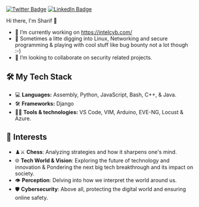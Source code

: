 
[![Twitter Badge](https://img.shields.io/badge/-Twitter-1DA1F2?style=flat&logo=Twitter&logoColor=white)](https://www.x.com/sharifdanish_/)
[![LinkedIn Badge](https://img.shields.io/badge/-LinkedIn-0077B5?style=flat&logo=LinkedIn&logoColor=white)](https://www.linkedin.com/in/sharif-danish-b5003220a/)




Hi there, I'm Sharif 👋

- 🔭 I’m currently working on https://intelcyb.com/
- 🌱 Sometimes a litte digging into Linux, Networking and secure programming & playing with cool stuff like bug bounty not a lot though :-)
- 👯 I’m looking to collaborate on security related projects.

## 🛠️ My Tech Stack

- 💻 **Languages:** Assembly, Python, JavaScript, Bash, C++, & Java.
- 🛠️ **Frameworks:** Django
- 🧑‍💻  **Tools & technologies:** VS Code, VIM, Arduino, EVE-NG, Locust & Azure.
  
## 🔧 Interests
- ♟️⚔️ **Chess**: Analyzing strategies and how it sharpens one's mind.
- 🌐 **Tech World & Vision**: Exploring the future of technology and innovation & Pondering the next big tech breakthrough and its impact on society.
- 👁️ **Perception**: Delving into how we interpret the world around us.
- 🛡️ **Cybersecurity**: Above all, protecting the digital world and ensuring online safety.
  
